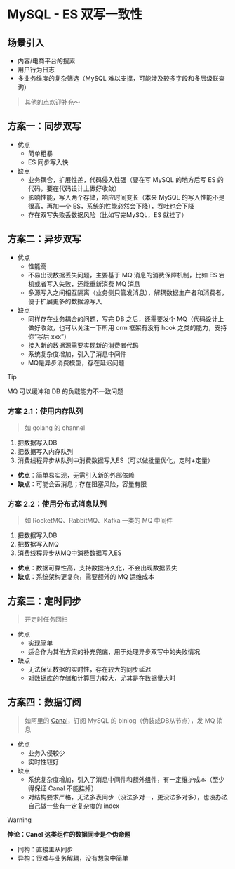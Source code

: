 # MySQL - ES 双写一致性

## 场景引入

- 内容/电商平台的搜索
- 用户行为日志
- 多业务维度的复杂筛选（MySQL 难以支撑，可能涉及较多字段和多层级联查询）

> 其他的点欢迎补充～

## 方案一：同步双写

- 优点
    - 简单粗暴
    - ES 同步写入快
- 缺点
    - 业务耦合，扩展性差，代码侵入性强（要在写 MySQL 的地方后写 ES 的代码，要在代码设计上做好收敛）
    - 影响性能，写入两个存储，响应时间变长（本来 MySQL 的写入性能不是很高，再加一个 ES，系统的性能必然会下降），吞吐也会下降
    - 存在双写失败丢数据风险（比如写完MySQL，ES 就挂了）

## 方案二：异步双写

- 优点
    - 性能高
    - 不易出现数据丢失问题，主要基于 MQ 消息的消费保障机制，比如 ES 宕机或者写入失败，还能重新消费 MQ 消息
    - 多源写入之间相互隔离（业务侧只管发消息），解耦数据生产者和消费者，便于扩展更多的数据源写入
- 缺点
	- 同样存在业务耦合的问题，写完 DB 之后，还需要发个 MQ（代码设计上做好收敛，也可以关注一下所用 orm 框架有没有 hook 之类的能力，支持你“写后 xxx”）
    - 接入新的数据源需要实现新的消费者代码
    - 系统复杂度增加，引入了消息中间件
    - MQ是异步消费模型，存在延迟问题

> [!tip] 
> MQ 可以缓冲和 DB 的负载能力不一致问题

### 方案 2.1：使用内存队列

> 如 golang 的 channel

1. 把数据写入DB
2. 把数据写入内存队列
3. 消费线程异步从队列中消费数据写入ES（可以做批量优化，定时+定量）

- **优点**：简单易实现，无需引入新的外部依赖
- **缺点**：可能会丢消息；存在阻塞风险，容量有限

### 方案 2.2：使用分布式消息队列

> 如 RocketMQ、RabbitMQ、Kafka 一类的 MQ 中间件

1. 把数据写入DB
2. 把数据写入MQ
3. 消费线程异步从MQ中消费数据写入ES

- **优点**：数据可靠性高，支持数据持久化，不会出现数据丢失
- **缺点**：系统架构更复杂，需要额外的 MQ 运维成本

## 方案三：定时同步

> 开定时任务回扫

- 优点
    - 实现简单
    - 适合作为其他方案的补充兜底，用于处理异步双写中的失败情况
- 缺点
    - 无法保证数据的实时性，存在较大的同步延迟
	- 对数据库的存储和计算压力较大，尤其是在数据量大时

## 方案四：数据订阅

> 如阿里的 [Canal](https://github.com/alibaba/canal)，订阅 MySQL 的 binlog（伪装成DB从节点），发 MQ 消息

- 优点
    - 业务入侵较少
    - 实时性较好
- 缺点
    - 系统复杂度增加，引入了消息中间件和额外组件，有一定维护成本（至少得保证 Canal 不能挂掉）
    - 对结构要求严格，无法多表同步（没法多对一，更没法多对多），也没办法自己做一些有一定复杂度的 index

> [!WARNING] 
> **悖论：Canel 这类组件的数据同步是个伪命题**
> - 同构：直接主从同步
> - 异构：很难与业务解耦，没有想象中简单